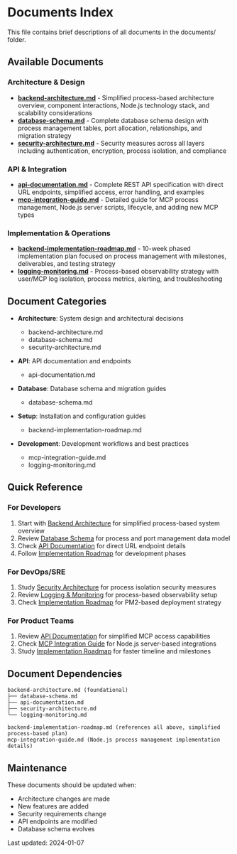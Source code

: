 # Documents Index

This file contains brief descriptions of all documents in the documents/ folder.

## Available Documents

### Architecture & Design
- **[backend-architecture.md](./backend-architecture.md)** - Simplified process-based architecture overview, component interactions, Node.js technology stack, and scalability considerations
- **[database-schema.md](./database-schema.md)** - Complete database schema design with process management tables, port allocation, relationships, and migration strategy
- **[security-architecture.md](./security-architecture.md)** - Security measures across all layers including authentication, encryption, process isolation, and compliance

### API & Integration
- **[api-documentation.md](./api-documentation.md)** - Complete REST API specification with direct URL endpoints, simplified access, error handling, and examples
- **[mcp-integration-guide.md](./mcp-integration-guide.md)** - Detailed guide for MCP process management, Node.js server scripts, lifecycle, and adding new MCP types

### Implementation & Operations
- **[backend-implementation-roadmap.md](./backend-implementation-roadmap.md)** - 10-week phased implementation plan focused on process management with milestones, deliverables, and testing strategy
- **[logging-monitoring.md](./logging-monitoring.md)** - Process-based observability strategy with user/MCP log isolation, process metrics, alerting, and troubleshooting

## Document Categories

- **Architecture**: System design and architectural decisions
  - backend-architecture.md
  - database-schema.md
  - security-architecture.md

- **API**: API documentation and endpoints
  - api-documentation.md

- **Database**: Database schema and migration guides
  - database-schema.md

- **Setup**: Installation and configuration guides
  - backend-implementation-roadmap.md

- **Development**: Development workflows and best practices
  - mcp-integration-guide.md
  - logging-monitoring.md

## Quick Reference

### For Developers
1. Start with [Backend Architecture](./backend-architecture.md) for simplified process-based system overview
2. Review [Database Schema](./database-schema.md) for process and port management data model
3. Check [API Documentation](./api-documentation.md) for direct URL endpoint details
4. Follow [Implementation Roadmap](./backend-implementation-roadmap.md) for development phases

### For DevOps/SRE
1. Study [Security Architecture](./security-architecture.md) for process isolation security measures
2. Review [Logging & Monitoring](./logging-monitoring.md) for process-based observability setup
3. Check [Implementation Roadmap](./backend-implementation-roadmap.md) for PM2-based deployment strategy

### For Product Teams
1. Review [API Documentation](./api-documentation.md) for simplified MCP access capabilities
2. Check [MCP Integration Guide](./mcp-integration-guide.md) for Node.js server-based integrations
3. Study [Implementation Roadmap](./backend-implementation-roadmap.md) for faster timeline and milestones

## Document Dependencies

```
backend-architecture.md (foundational)
├── database-schema.md
├── api-documentation.md
├── security-architecture.md
└── logging-monitoring.md

backend-implementation-roadmap.md (references all above, simplified process-based plan)
mcp-integration-guide.md (Node.js process management implementation details)
```

## Maintenance

These documents should be updated when:
- Architecture changes are made
- New features are added
- Security requirements change
- API endpoints are modified
- Database schema evolves

Last updated: 2024-01-07